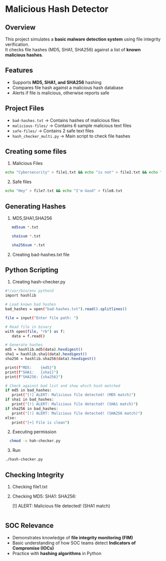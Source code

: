 # Malicious Hash Detector

## Overview
This project simulates a **basic malware detection system** using file integrity verification.  
It checks file hashes (MD5, SHA1, SHA256) against a list of **known malicious hashes**.

## Features
- Supports **MD5, SHA1, and SHA256** hashing
- Compares file hash against a malicious hash database
- Alerts if file is malicious, otherwise reports safe

## Project Files
- `bad-hashes.txt` → Contains hashes of malicious files
- `malicious-files/` → Contains 6 sample malicious text files
- `safe-files/` → Contains 2 safe text files
- `hash_checker_multi.py` → Main script to check file hashes

## Creating some files
1. Malicious Files
```bash
echo "Cybersecurity" > file1.txt && echo "is not" > file2.txt && echo "just my" > file3.txt && echo "skill," > file4.txt && echo "it is" > file5.txt && echo "my passion" > file6.txt
 ```

2. Safe files
```bash
echo "Hey" > file7.txt && echo "I'm Good" > file8.txt
 ```
## Generating Hashes
 1. MD5,SHA1,SHA256
```bash
   md5sum *.txt
```
```bash
   sha1sum *.txt
```
```bash
   sha256sum *.txt 
```

2. Creating bad-hashes.txt file

## Python Scripting
1. Creating hash-checker.py
 ```bash
#!/usr/bin/env python3
import hashlib

# Load known bad hashes
bad_hashes = open("bad-hashes.txt").read().splitlines()

file = input("Enter file path: ")

# Read file in binary
with open(file, "rb") as f:
    data = f.read()

# Generate hashes
md5 = hashlib.md5(data).hexdigest()
sha1 = hashlib.sha1(data).hexdigest()
sha256 = hashlib.sha256(data).hexdigest()

print(f"MD5:    {md5}")
print(f"SHA1:   {sha1}")
print(f"SHA256: {sha256}")

# Check against bad list and show which hash matched
if md5 in bad_hashes:
    print("[!] ALERT: Malicious file detected! (MD5 match)")
if sha1 in bad_hashes:
    print("[!] ALERT: Malicious file detected! (SHA1 match)")
if sha256 in bad_hashes:
    print("[!] ALERT: Malicious file detected! (SHA256 match)")
else:
    print("[+] File is clean")
   ```
2. Executing permission
 ```bash
   chmod -x hah-checker.py
   ```

3. Run
 ```bash
 ./hash-checker.py
  ```
## Checking Integrity
1. Checking file1.txt

2. Checking 
   MD5:    <hash>
   SHA1:   <hash>
   SHA256: <hash>

   [!] ALERT: Malicious file detected! (SHA1 match)
   ```

## SOC Relevance
- Demonstrates knowledge of **file integrity monitoring (FIM)**
- Basic understanding of how SOC teams detect **Indicators of Compromise (IOCs)**
- Practice with **hashing algorithms** in Python
